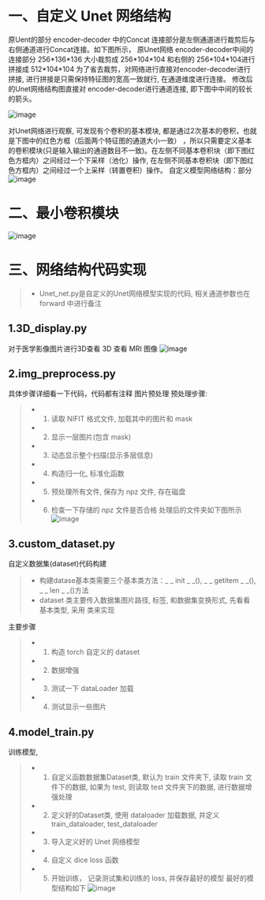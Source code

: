 # 一、自定义 Unet 网络结构

原Uent的部分  encoder-decoder 中的Concat 连接部分是左侧通道进行裁剪后与右侧通道进行Concat连接。如下图所示，
原Unet网络 encoder-decoder中间的连接部分 256\*136\*136 大小裁剪成 256\*104\*104 和右侧的 256\*104\*104进行拼接成 512\*104\*104
为了省去裁剪，对网络进行直接对encoder-decoder进行拼接, 进行拼接是只需保持特征图的宽高一致就行, 在通道维度进行连接。
修改后的Unet网络结构图直接对 encoder-decoder进行通道连接, 即下图中中间的较长的箭头。

![image](https://github.com/xiaoaleiBLUE/computer_vision/assets/107736675/306a4252-8162-4d7c-acd1-13494f69c538)

对Unet网络进行观察, 可发现有个卷积的基本模块, 都是通过2次基本的卷积，也就是下图中的红色方框（后面两个特征图的通道大小一致）
，所以只需要定义基本的卷积模块(只是输入输出的通道数目不一致)。在左侧不同基本卷积块（即下图红色方框内）之间经过一个下采样（池化）操作, 
在左侧不同基本卷积块（即下图红色方框内）之间经过一个上采样（转置卷积）操作。
自定义模型网络结构：部分
![image](https://github.com/xiaoaleiBLUE/computer_vision/assets/107736675/440d48a3-a328-4cb1-b2d4-8822e75cc37a)

# 二、最小卷积模块

![image](https://github.com/xiaoaleiBLUE/computer_vision/assets/107736675/c5d56d22-93f0-4292-a87a-fdbe942daf5b)


# 三、网络结构代码实现
>- Unet_net.py是自定义的Unet网络模型实现的代码, 相关通道参数也在 forward 中进行备注
## 1.3D_display.py
对于医学影像图片进行3D查看
3D 查看 MRI 图像
![image](https://github.com/xiaoaleiBLUE/computer_vision/assets/107736675/5ad7a17e-dc7c-4a89-b066-b2444cd7c175)


## 2.img_preprocess.py
具体步骤详细看一下代码，代码都有注释
图片预处理
预处理步骤:
>- 1. 读取 NIFIT 格式文件, 加载其中的图片和 mask
>- 2. 显示一层图片(包含 mask)
>- 3. 动态显示整个扫描(显示多层信息)
>- 4. 构造归一化, 标准化函数
>- 5. 预处理所有文件, 保存为 npz 文件, 存在磁盘
>- 6. 检查一下存储的 npz 文件是否合格
处理后的文件夹如下图所示
![image](https://github.com/xiaoaleiBLUE/computer_vision/assets/107736675/15229534-128d-432e-8bb8-373e23c56b38)

## 3.custom_dataset.py
自定义数据集(dataset)代码构建
>- 构建datase基本类需要三个基本类方法：_ _ init _ _(), _ _ getitem _ _(), _ _ len _ _()方法
>- dataset 类主要传入数据集图片路径, 标签, 和数据集变换形式, 先看看基本类型, 采用 类来实现

主要步骤
>- 1. 构造 torch 自定义的 dataset
>- 2. 数据增强
>- 3. 测试一下 dataLoader 加载
>- 4. 测试显示一些图片


## 4.model_train.py
训练模型,
>- 1. 自定义函数数据集Dataset类, 默认为 train 文件夹下, 读取 train 文件下的数据, 如果为 test, 则读取 test 文件夹下的数据, 进行数据增强处理
>- 2. 定义好的Dataset类, 使用 dataloader 加载数据, 并定义 train_dataloader, test_dataloader
>- 3. 导入定义好的 Unet 网络模型
>- 4. 自定义 dice loss 函数
>- 5. 开始训练， 记录测试集和训练的 loss, 并保存最好的模型
最好的模型结构如下
![image](https://github.com/xiaoaleiBLUE/computer_vision/assets/107736675/b7809a09-aaa4-4a34-af11-5f1185d8cf14)




